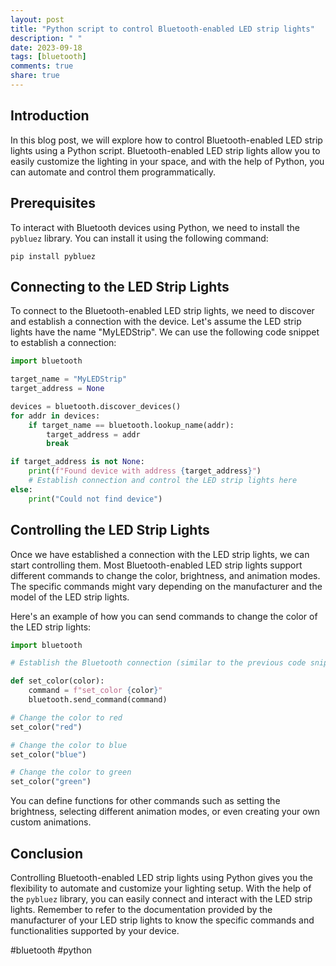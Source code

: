 ```yaml
---
layout: post
title: "Python script to control Bluetooth-enabled LED strip lights"
description: " "
date: 2023-09-18
tags: [bluetooth]
comments: true
share: true
---
```


## Introduction
In this blog post, we will explore how to control Bluetooth-enabled LED strip lights using a Python script. Bluetooth-enabled LED strip lights allow you to easily customize the lighting in your space, and with the help of Python, you can automate and control them programmatically.

## Prerequisites
To interact with Bluetooth devices using Python, we need to install the `pybluez` library. You can install it using the following command:
```
pip install pybluez
```

## Connecting to the LED Strip Lights
To connect to the Bluetooth-enabled LED strip lights, we need to discover and establish a connection with the device. Let's assume the LED strip lights have the name "MyLEDStrip". We can use the following code snippet to establish a connection:
```python
import bluetooth

target_name = "MyLEDStrip"
target_address = None

devices = bluetooth.discover_devices()
for addr in devices:
    if target_name == bluetooth.lookup_name(addr):
        target_address = addr
        break

if target_address is not None:
    print(f"Found device with address {target_address}")
    # Establish connection and control the LED strip lights here
else:
    print("Could not find device")
```

## Controlling the LED Strip Lights
Once we have established a connection with the LED strip lights, we can start controlling them. Most Bluetooth-enabled LED strip lights support different commands to change the color, brightness, and animation modes. The specific commands might vary depending on the manufacturer and the model of the LED strip lights.

Here's an example of how you can send commands to change the color of the LED strip lights:
```python
import bluetooth

# Establish the Bluetooth connection (similar to the previous code snippet)

def set_color(color):
    command = f"set_color {color}"
    bluetooth.send_command(command)

# Change the color to red
set_color("red")

# Change the color to blue
set_color("blue")

# Change the color to green
set_color("green")
```
You can define functions for other commands such as setting the brightness, selecting different animation modes, or even creating your own custom animations.

## Conclusion
Controlling Bluetooth-enabled LED strip lights using Python gives you the flexibility to automate and customize your lighting setup. With the help of the `pybluez` library, you can easily connect and interact with the LED strip lights. Remember to refer to the documentation provided by the manufacturer of your LED strip lights to know the specific commands and functionalities supported by your device.

#bluetooth #python